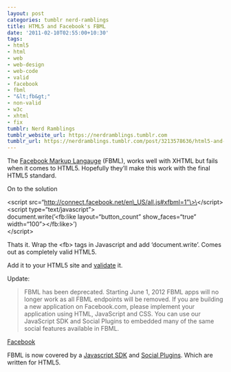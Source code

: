 ```yaml
---
layout: post
categories: tumblr nerd-ramblings
title: HTML5 and Facebook's FBML
date: '2011-02-10T02:55:00+10:30'
tags:
- html5
- html
- web
- web-design
- web-code
- valid
- facebook
- fbml
- "&lt;fb&gt;"
- non-valid
- w3c
- xhtml
- fix
tumblr: Nerd Ramblings
tumblr_website_url: https://nerdramblings.tumblr.com
tumblr_url: https://nerdramblings.tumblr.com/post/3213578636/html5-and-facebooks-fbml
---
```

The [Facebook Markup Langa](http://www.google.com.au/url?sa=t&source=web&cd=1&ved=0CCwQFjAA&url=http%3A%2F%2Fdevelopers.facebook.com%2Fdocs%2Freference%2Ffbml%2F&ei=EZhTTa_qConcvQPymNyTCQ&usg=AFQjCNH10EFQixCjwKaX4SsvvApqcTXktg&sig2=kJ8kxSTcrr6fD_4qpYvI_w)[uge](http://www.google.com.au/url?sa=t&source=web&cd=1&ved=0CCwQFjAA&url=http%3A%2F%2Fdevelopers.facebook.com%2Fdocs%2Freference%2Ffbml%2F&ei=EZhTTa_qConcvQPymNyTCQ&usg=AFQjCNH10EFQixCjwKaX4SsvvApqcTXktg&sig2=kJ8kxSTcrr6fD_4qpYvI_w)&nbsp;(FBML), works well with XHTML but fails when it comes to HTML5. Hopefully they’ll make this work with the final HTML5 standard.

On to the solution

\<script src=“http://connect.facebook.net/en\_US/all.js#xfbml=1”\>\</script\>  
\<script type=“text/javascript”\>  
 document.write(’\<fb:like layout=“button\_count” show\_faces=“true” width=“100”\>\</fb:like\>’)  
\</script\>

Thats it. Wrap the \<fb\> tags in Javascript and add ‘document.write’. Comes out as completely valid HTML5.

Add it to your HTML5 site and [validate](http://validator.w3.org/)&nbsp;it.&nbsp;

Update:&nbsp;

> FBML has been deprecated. Starting June 1, 2012 FBML apps will no longer work as all FBML endpoints will be removed. If you are building a new application on Facebook.com, please implement your application using HTML, JavaScript and CSS. You can use our JavaScript SDK and Social Plugins to embedded many of the same social features available in FBML.

[Facebook](https://developers.facebook.com/docs/reference/fbml/%20)

FBML is now covered by a [Javascript SDK](https://developers.facebook.com/docs/reference/javascript/) and [Social Plugins](https://developers.facebook.com/docs/plugins/). Which are written for HTML5.

